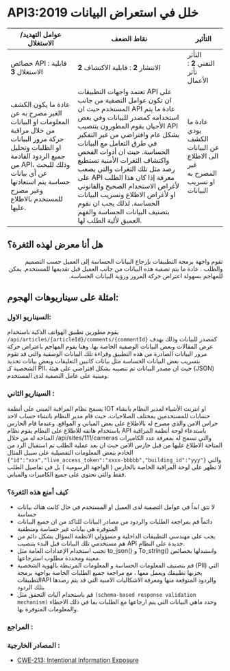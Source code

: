 # API3:2019 خلل في استعراض البيانات

| عوامل التهديد/ الاستغلال                                                                                                                                                                                                  | نقاط الضعف	                                                                                                                                                                                                                                                                                                                                                                                                                                                                                               | التأثير	                                                                   |
|---------------------------------------------------------------------------------------------------------------------------------------------------------------------------------------------------------------------------|-----------------------------------------------------------------------------------------------------------------------------------------------------------------------------------------------------------------------------------------------------------------------------------------------------------------------------------------------------------------------------------------------------------------------------------------------------------------------------------------------------------|----------------------------------------------------------------------------|
| خصائص API : قابلية الاستغلال **3**	                                                                                                                                                                                             | الانتشار **2** : قابلية الاكتشاف  **2**	                                                                                                                                                                                                                                                                                                                                                                                                                                                                         | التأثر التقني **2** : تأثر الأعمال                                            |
| عادة ما يكون الكشف الغير مصرح به عن المعلومات او البيانات من خلال مراقبة حركة مرور البيانات او الطلبات وتحليل جميع الردود القادمة من API، وذلك للبحث عن أي بيانات حساسة يتم استعادتها وغير مصرح للمستخدم بالاطلاع عليها.	 | تعتمد واجهات التطبيقات API على ان تكون عوامل التصفية من جانب المستخدم حيث ان API عادة ما يتم استخدامه كمصدر للبيانات وفي بعض الأحيان يقوم المطورون بتنصيب API بشكل عام وافتراضي من غير التفكير في طرق التعامل مع البيانات الحساسة. حيث ان أدوات الفحص واكتشاف الثغرات الأمنية تستطيع رصد مثل تلك الثغرات والتي يصعب على API معرفة إذا كان هذا الطلب لأغراض الاستخدام الصحيح والقانوني او لأغراض الاطلاع وتسريب البيانات الحساسة. لذلك يجب ان نقوم بتصنيف البيانات الحساسة والفهم العميق لألية الطلب لها.	 | عادة ما يودي الكشف عن البيانات الى الاطلاع غير المصرح به او تسريب البيانات |

   



## هل أنا معرض لهذه الثغرة؟

<p dir='rtl' align='right'> تقوم واجهة برمجة التطبيقات  بإرجاع البيانات الحساسة إلى العميل حسب التصميم والطلب . عادة ما يتم تصفية هذه البيانات من جانب العميل قبل تقديمها للمستخدم. يمكن للمهاجم بسهولة اعتراض حركة المرور ورؤية البيانات الحساسة.


## امثلة على سيناريوهات الهجوم: 

### السيناريو الاول: 

 يقوم مطورين تطبيق الهواتف الذكية باستخدام `/api/articles/{articleId}/comments/{commentId}` كمصدر للبيانات وذلك بهدف عرض المقالات وبعض البيانات الوصفية الخاصة بها. وهنا يقوم المهاجم باعتراض حركة مرور البيانات الصادرة من هذه التطبيق وقراءة تلك البيانات الوصفية والتي قد تقوم بتسريب بعض البيانات الحساسة مثل بيانات كاتبين التعليقات وبعض بيانات تحديد الشخصية كـ PII، حيث ان مصدر البيانات تم تنصيبه بشكل افتراضي على هيئة (JSON) ومبنية على عامل التصفية لدى المستخدم.

### السيناريو الثاني : 
 يسمح نظام المراقبة المبني على أنظمة IOT او انترنت الأشياء لمدير النظام بانشاء حسابات  للمستخدمين بمختلف الصلاحيات، حيث قام مدير النظام بانشاء حساب لاحد حراس الامن والذي مصرح له بالاطلاع على بعض المباني و المواقع. وعندما قام الحارس باستخدام هاتفه للاطلاع على النظام يقوم نظام API باستدعاء لوحة أنظمة المراقبة المتاحة له من خلال /api/sites/111/cameras والتي تسمح له بمعرفة عدد الكاميرات المتاحة الاطلاع عليها من قبل حارس الامن حيث ان بعد عملية الطلب تم استقبال الرد من الخادم ببعض المعلومات التفصيلية على سبيل المثال `{"id":"xxx","live_access_token":"xxxx-bbbbb","building_id":"yyy"}`  والتي لا تظهر على لوحة المراقبة الخاصة بالحارس ( الواجهة الرسومية ) بل في تفاصيل الطلب فقط والتي تحتوي على جميع الكاميرات والمباني.

### كيف أمنع هذه الثغرة؟ 

*  لا تثق ابداُ في عوامل التصفية لدى العميل او المستخدم في حال كانت هناك بيانات حساسة
*  دائماً قم بمراجعة الطلبات والردود من مصادر البيانات للتاكد من ان جميع البيانات المتوفرة هي بيانات غير حساسة ومنطقية
*  يجب على مهندسي التطبيقات الداخلية و مسؤولي الانظمة السؤال بشكل دائم من هم مستخدمي تلك البيانات قبل البدء بتنصيب API جديدة على النظام.
*  تجنب استخدام الإعدادات العامة مثل to_json() و To_string() واستبدلها بخصائص معينة ومحددة مطلوب استرجاعها. 
*   قم بتصنيف المعلومات الحساسة و المعلومات المرتبطة بالهوية الشخصية (PII) التي يخزنها تطبيقك ويعمل معها ، مع مراجعة جميع الطلبات الخاصة بواجهة برمجة التطبيقاتAPI   والردود المتوقعة منها ومعرفة الاشكاليات الامنية التي قد يتم رصدها بتلك الردود  
*  قم باستخدام آليات التحقق مثل `(schema-based response validation mechanism)` وحدد ماهي البيانات التي يتم ارجاعها مع الطلبات بما في ذلك الاخطاء والمعلومات المتوفرة بها.


### المراجع : 
### المصادر الخارجية :
* [CWE-213: Intentional Information Exposure][1]


[1]: https://cwe.mitre.org/data/definitions/213.html
